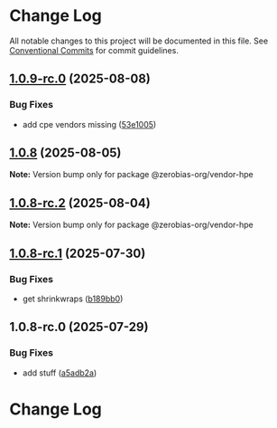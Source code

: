 # Change Log

All notable changes to this project will be documented in this file.
See [Conventional Commits](https://conventionalcommits.org) for commit guidelines.

## [1.0.9-rc.0](https://github.com/zerobias-org/vendor/compare/@zerobias-org/vendor-hpe@1.0.8...@zerobias-org/vendor-hpe@1.0.9-rc.0) (2025-08-08)


### Bug Fixes

* add cpe vendors missing ([53e1005](https://github.com/zerobias-org/vendor/commit/53e100520e848be73b2cba8a0ef4f184844b8abb))





## [1.0.8](https://github.com/zerobias-org/vendor/compare/@zerobias-org/vendor-hpe@1.0.8-rc.2...@zerobias-org/vendor-hpe@1.0.8) (2025-08-05)

**Note:** Version bump only for package @zerobias-org/vendor-hpe





## [1.0.8-rc.2](https://github.com/zerobias-org/vendor/compare/@zerobias-org/vendor-hpe@1.0.8-rc.1...@zerobias-org/vendor-hpe@1.0.8-rc.2) (2025-08-04)

**Note:** Version bump only for package @zerobias-org/vendor-hpe





## [1.0.8-rc.1](https://github.com/zerobias-org/vendor/compare/@zerobias-org/vendor-hpe@1.0.8-rc.0...@zerobias-org/vendor-hpe@1.0.8-rc.1) (2025-07-30)


### Bug Fixes

* get shrinkwraps ([b189bb0](https://github.com/zerobias-org/vendor/commit/b189bb0cf53ad66427530ccc0eab7824527942d3))





## 1.0.8-rc.0 (2025-07-29)


### Bug Fixes

* add stuff ([a5adb2a](https://github.com/zerobias-org/vendor/commit/a5adb2aecd0670c42e9077affecb6a047bf30fc6))





# Change Log
